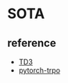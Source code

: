# SOTA

## reference

- [TD3](https://github.com/casual-lab/TD3)
- [pytorch-trpo](https://github.com/casual-lab/pytorch-trpo)

